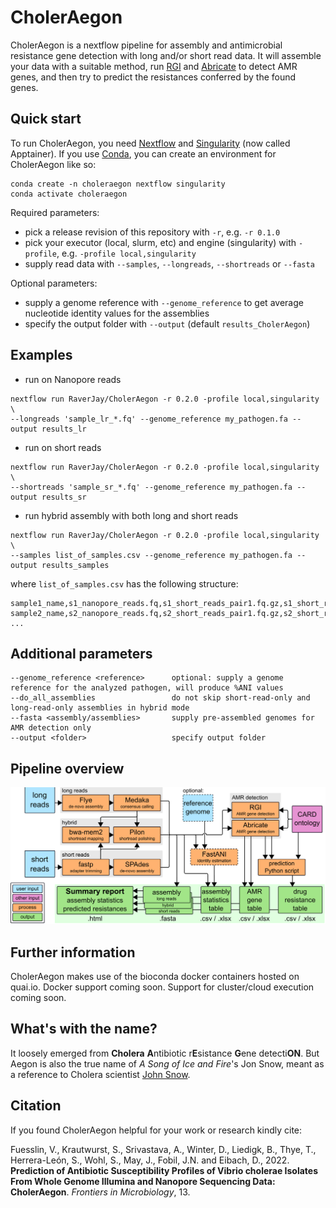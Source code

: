 # CholerAegon
CholerAegon is a nextflow pipeline for assembly and antimicrobial resistance gene detection with long and/or short read data.
It will assemble your data with a suitable method, run [RGI](https://github.com/arpcard/rgi) and [Abricate](https://github.com/tseemann/abricate) to detect AMR genes, and then try to predict the resistances conferred by the found genes.

## Quick start

To run CholerAegon, you need [Nextflow](https://www.nextflow.io/) and [Singularity](https://github.com/apptainer/singularity) (now called Apptainer).
If you use [Conda](https://docs.conda.io/en/latest/), you can create an environment for CholerAegon like so:
```
conda create -n choleraegon nextflow singularity
conda activate choleraegon
```

Required parameters:
* pick a release revision of this repository with `-r`, e.g. `-r 0.1.0`
* pick your executor (local, slurm, etc) and engine (singularity) with `-profile`, e.g. `-profile local,singularity`
* supply read data with `--samples`, `--longreads`, `--shortreads` or `--fasta`

Optional parameters:
* supply a genome reference with `--genome_reference` to get average nucleotide identity values for the assemblies
* specify the output folder with `--output` (default `results_CholerAegon`)

## Examples

* run on Nanopore reads
```
nextflow run RaverJay/CholerAegon -r 0.2.0 -profile local,singularity \
--longreads 'sample_lr_*.fq' --genome_reference my_pathogen.fa --output results_lr
```
* run on short reads
```
nextflow run RaverJay/CholerAegon -r 0.2.0 -profile local,singularity \
--shortreads 'sample_sr_*.fq' --genome_reference my_pathogen.fa --output results_sr
```
* run hybrid assembly with both long and short reads
```
nextflow run RaverJay/CholerAegon -r 0.2.0 -profile local,singularity \
--samples list_of_samples.csv --genome_reference my_pathogen.fa --output results_samples
```
where `list_of_samples.csv` has the following structure:
```
sample1_name,s1_nanopore_reads.fq,s1_short_reads_pair1.fq.gz,s1_short_reads_pair2
sample2_name,s2_nanopore_reads.fq,s2_short_reads_pair1.fq.gz,s2_short_reads_pair2
...
```
## Additional parameters

```
--genome_reference <reference>      optional: supply a genome reference for the analyzed pathogen, will produce %ANI values
--do_all_assemblies                 do not skip short-read-only and long-read-only assemblies in hybrid mode
--fasta <assembly/assemblies>       supply pre-assembled genomes for AMR detection only
--output <folder>                   specify output folder
```

## Pipeline overview

![Pipeline diagram of CholerAegon](https://github.com/RaverJay/CholerAegon/blob/main/figures/pipeline_github.png)


## Further information

CholerAegon makes use of the bioconda docker containers hosted on quai.io.
Docker support coming soon.
Support for cluster/cloud execution coming soon.


## What's with the name?

It loosely emerged from **Cholera** **A**ntibiotic r**E**sistance **G**ene detecti**ON**. But Aegon is also the true name of *A Song of Ice and Fire*'s Jon Snow, meant as a reference to Cholera scientist [John Snow](https://en.wikipedia.org/wiki/John_Snow).

## Citation

If you found CholerAegon helpful for your work or research kindly cite:

Fuesslin, V., Krautwurst, S., Srivastava, A., Winter, D., Liedigk, B., Thye, T., Herrera-León, S., Wohl, S., May, J., Fobil, J.N. and Eibach, D., 2022. **Prediction of Antibiotic Susceptibility Profiles of Vibrio cholerae Isolates From Whole Genome Illumina and Nanopore Sequencing Data: CholerAegon**. *Frontiers in Microbiology*, 13.
